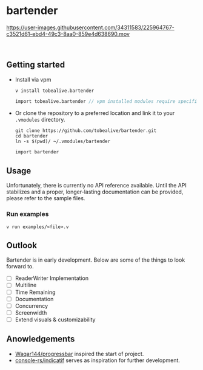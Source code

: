 # bartender

https://user-images.githubusercontent.com/34311583/225964767-c3521d61-ebd4-49c3-8aa0-859e4d638690.mov

<br>

## Getting started

- Install via vpm

  ```
  v install tobealive.bartender
  ```

  ```v
  import tobealive.bartender // vpm installed modules require specification of the module provider.
  ```

- Or clone the repository to a preferred location and link it to your `.vmodules` directory.

  ```
  git clone https://github.com/tobealive/bartender.git
  cd bartender
  ln -s $(pwd)/ ~/.vmodules/bartender
  ```

  ```v
  import bartender
  ```

## Usage

Unfortunately, there is currently no API reference available. Until the API stabilizes and a proper, longer-lasting documentation can be provided, please refer to the sample files.

### Run examples

```
v run examples/<file>.v
```

## Outlook

Bartender is in early development. Below are some of the things to look forward to.

- [ ] ReaderWriter Implementation
- [ ] Multiline
- [ ] Time Remaining
- [ ] Documentation
- [ ] Concurrency
- [ ] Screenwidth
- [ ] Extend visuals & customizability

## Anowledgements

- [Waqar144/progressbar][10] inspired the start of project.
- [console-rs/indicatif][20] serves as inspiration for further development.

[10]: https://github.com/Waqar144/progressbar
[20]: https://github.com/console-rs/indicatif
